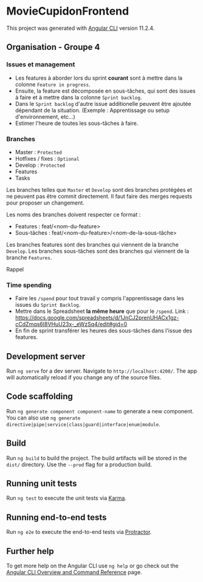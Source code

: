 # MovieCupidonFrontend

This project was generated with [Angular CLI](https://github.com/angular/angular-cli) version 11.2.4.

## Organisation - Groupe 4

### Issues et management

- Les features à aborder lors du sprint **courant** sont à mettre dans la colonne `Feature in progress`.
- Ensuite, la feature est décomposée en sous-tâches, qui sont des issues à faire et à mettre dans la colonne `Sprint backlog`.
- Dans le `Sprint backlog` d'autre issue additionelle peuvent être ajoutée dépendant de la situation. (Exemple : Apprentissage ou setup d'environnement, etc...)
- Estimer l'heure de toutes les sous-tâches à faire.

### Branches

- Master : `Protected`
- Hotfixes / fixes : `Optional`
- Develop : `Protected`
- Features
- Tasks

Les branches telles que `Master` et `Develop` sont des branches protégées et ne peuvent pas être commit directement.
Il faut faire des merges requests pour proposer un changement.

Les noms des branches doivent respecter ce format :
-  Features : feat/\<nom-du-feature>
-  Sous-tâches : feat/\<nom-du-feature>/<nom-de-la-sous-tâche>  

Les branches features sont des branches qui viennent de la branche `Develop`.
Les branches sous-tâches sont des branches qui viennent de la branche `Features`.

Rappel

### Time spending

- Faire les `/spend` pour tout travail y compris l'apprentissage dans les issues du `Sprint Backlog`.
- Mettre dans le Spreadsheet **la même heure** que pour le `/spend`. 
    Link : https://docs.google.com/spreadsheets/d/1JnCJ2prenUHACx1gz-cCdZmqs6I8VHuU23x-_eWzSq4/edit#gid=0
- En fin de sprint transférer les heures des sous-tâches dans l'issue des features.

## Development server

Run `ng serve` for a dev server. Navigate to `http://localhost:4200/`. The app will automatically reload if you change any of the source files.

## Code scaffolding

Run `ng generate component component-name` to generate a new component. You can also use `ng generate directive|pipe|service|class|guard|interface|enum|module`.

## Build

Run `ng build` to build the project. The build artifacts will be stored in the `dist/` directory. Use the `--prod` flag for a production build.

## Running unit tests

Run `ng test` to execute the unit tests via [Karma](https://karma-runner.github.io).

## Running end-to-end tests

Run `ng e2e` to execute the end-to-end tests via [Protractor](http://www.protractortest.org/).

## Further help

To get more help on the Angular CLI use `ng help` or go check out the [Angular CLI Overview and Command Reference](https://angular.io/cli) page.



